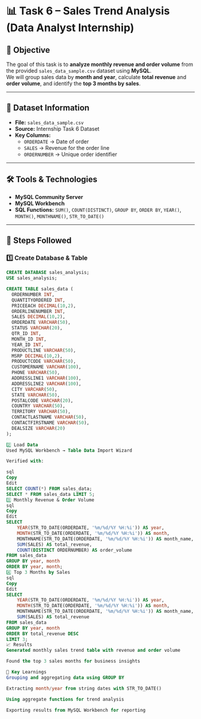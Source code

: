 # 📊 Task 6 – Sales Trend Analysis (Data Analyst Internship)

## 🎯 Objective
The goal of this task is to **analyze monthly revenue and order volume** from the provided `sales_data_sample.csv` dataset using **MySQL**.  
We will group sales data by **month and year**, calculate **total revenue** and **order volume**, and identify the **top 3 months by sales**.

---

## 📂 Dataset Information
- **File:** `sales_data_sample.csv`
- **Source:** Internship Task 6 Dataset
- **Key Columns:**
  - `ORDERDATE` → Date of order  
  - `SALES` → Revenue for the order line  
  - `ORDERNUMBER` → Unique order identifier  

---

## 🛠 Tools & Technologies
- **MySQL Community Server**
- **MySQL Workbench**
- **SQL Functions:** `SUM()`, `COUNT(DISTINCT)`, `GROUP BY`, `ORDER BY`, `YEAR()`, `MONTH()`, `MONTHNAME()`, `STR_TO_DATE()`

---

## 📝 Steps Followed

### 1️⃣ Create Database & Table
```sql
CREATE DATABASE sales_analysis;
USE sales_analysis;

CREATE TABLE sales_data (
  ORDERNUMBER INT,
  QUANTITYORDERED INT,
  PRICEEACH DECIMAL(10,2),
  ORDERLINENUMBER INT,
  SALES DECIMAL(10,2),
  ORDERDATE VARCHAR(50),
  STATUS VARCHAR(20),
  QTR_ID INT,
  MONTH_ID INT,
  YEAR_ID INT,
  PRODUCTLINE VARCHAR(50),
  MSRP DECIMAL(10,2),
  PRODUCTCODE VARCHAR(50),
  CUSTOMERNAME VARCHAR(100),
  PHONE VARCHAR(50),
  ADDRESSLINE1 VARCHAR(100),
  ADDRESSLINE2 VARCHAR(100),
  CITY VARCHAR(50),
  STATE VARCHAR(50),
  POSTALCODE VARCHAR(20),
  COUNTRY VARCHAR(50),
  TERRITORY VARCHAR(50),
  CONTACTLASTNAME VARCHAR(50),
  CONTACTFIRSTNAME VARCHAR(50),
  DEALSIZE VARCHAR(20)
);

2️⃣ Load Data
Used MySQL Workbench → Table Data Import Wizard

Verified with:

sql
Copy
Edit
SELECT COUNT(*) FROM sales_data;
SELECT * FROM sales_data LIMIT 5;
3️⃣ Monthly Revenue & Order Volume
sql
Copy
Edit
SELECT
    YEAR(STR_TO_DATE(ORDERDATE, '%m/%d/%Y %H:%i')) AS year,
    MONTH(STR_TO_DATE(ORDERDATE, '%m/%d/%Y %H:%i')) AS month,
    MONTHNAME(STR_TO_DATE(ORDERDATE, '%m/%d/%Y %H:%i')) AS month_name,
    SUM(SALES) AS total_revenue,
    COUNT(DISTINCT ORDERNUMBER) AS order_volume
FROM sales_data
GROUP BY year, month
ORDER BY year, month;
4️⃣ Top 3 Months by Sales
sql
Copy
Edit
SELECT
    YEAR(STR_TO_DATE(ORDERDATE, '%m/%d/%Y %H:%i')) AS year,
    MONTH(STR_TO_DATE(ORDERDATE, '%m/%d/%Y %H:%i')) AS month,
    MONTHNAME(STR_TO_DATE(ORDERDATE, '%m/%d/%Y %H:%i')) AS month_name,
    SUM(SALES) AS total_revenue
FROM sales_data
GROUP BY year, month
ORDER BY total_revenue DESC
LIMIT 3;
📈 Results
Generated monthly sales trend table with revenue and order volume

Found the top 3 sales months for business insights

📌 Key Learnings
Grouping and aggregating data using GROUP BY

Extracting month/year from string dates with STR_TO_DATE()

Using aggregate functions for trend analysis

Exporting results from MySQL Workbench for reporting